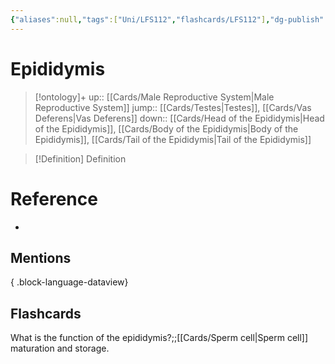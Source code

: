 ```yaml
---
{"aliases":null,"tags":["Uni/LFS112","flashcards/LFS112"],"dg-publish":true,"permalink":"/cards/epididymis/","dgPassFrontmatter":true}
---
```


# Epididymis

> [!ontology]+
> up:: [[Cards/Male Reproductive System\|Male Reproductive System]]
> jump:: [[Cards/Testes\|Testes]], [[Cards/Vas Deferens\|Vas Deferens]]
> down:: [[Cards/Head of the Epididymis\|Head of the Epididymis]], [[Cards/Body of the Epididymis\|Body of the Epididymis]], [[Cards/Tail of the Epididymis\|Tail of the Epididymis]]

> [!Definition] Definition

# Reference

- 

## Mentions


{ .block-language-dataview}

## Flashcards

What is the function of the epididymis?;;[[Cards/Sperm cell\|Sperm cell]] maturation and storage.
<!--SR:!2024-05-07,1,130-->